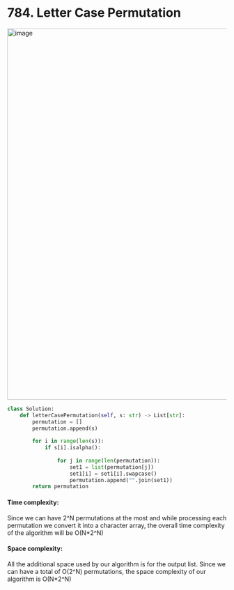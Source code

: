 # 784. Letter Case Permutation


<img width="853" alt="image" src="https://user-images.githubusercontent.com/35987583/160384977-c17de023-321f-4c7e-b63e-277141f4ded6.png">


```python
class Solution:
    def letterCasePermutation(self, s: str) -> List[str]:
        permutation = []
        permutation.append(s)
        
        for i in range(len(s)):
            if s[i].isalpha():
                
                for j in range(len(permutation)):
                    set1 = list(permutation[j])
                    set1[i] = set1[i].swapcase()
                    permutation.append("".join(set1))
        return permutation
```


#### Time complexity:
Since we can have 2^N permutations at the most and while processing each permutation we convert it into a character array, the overall time complexity of the algorithm will be O(N*2^N)


#### Space complexity:
All the additional space used by our algorithm is for the output list. Since we can have a total of O(2^N) permutations, the space complexity of our algorithm is O(N*2^N)

